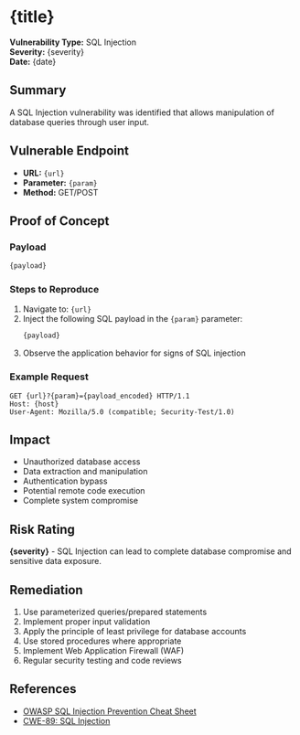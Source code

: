 # {title}

**Vulnerability Type:** SQL Injection  
**Severity:** {severity}  
**Date:** {date}

## Summary
A SQL Injection vulnerability was identified that allows manipulation of database queries through user input.

## Vulnerable Endpoint
- **URL:** `{url}`
- **Parameter:** `{param}`
- **Method:** GET/POST

## Proof of Concept

### Payload
```sql
{payload}
```

### Steps to Reproduce
1. Navigate to: `{url}`
2. Inject the following SQL payload in the `{param}` parameter:
   ```sql
   {payload}
   ```
3. Observe the application behavior for signs of SQL injection

### Example Request
```http
GET {url}?{param}={payload_encoded} HTTP/1.1
Host: {host}
User-Agent: Mozilla/5.0 (compatible; Security-Test/1.0)
```

## Impact
- Unauthorized database access
- Data extraction and manipulation
- Authentication bypass
- Potential remote code execution
- Complete system compromise

## Risk Rating
**{severity}** - SQL Injection can lead to complete database compromise and sensitive data exposure.

## Remediation
1. Use parameterized queries/prepared statements
2. Implement proper input validation
3. Apply the principle of least privilege for database accounts
4. Use stored procedures where appropriate
5. Implement Web Application Firewall (WAF)
6. Regular security testing and code reviews

## References
- [OWASP SQL Injection Prevention Cheat Sheet](https://owasp.org/www-project-cheat-sheets/cheatsheets/SQL_Injection_Prevention_Cheat_Sheet.html)
- [CWE-89: SQL Injection](https://cwe.mitre.org/data/definitions/89.html)